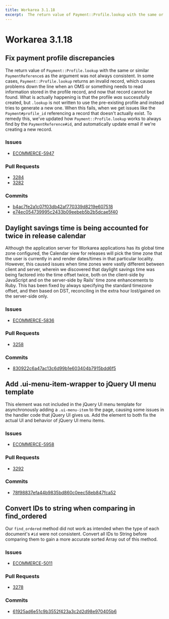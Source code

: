 ```yaml
---
title: Workarea 3.1.18
excerpt:  The return value of Payment::Profile.lookup with the same or similar PaymentReferences as the argument was not always consistent. In some cases, Payment::Profile.lookup returns an invalid record, which causes problems down the line when an OMS or som
---
```


# Workarea 3.1.18

## Fix payment profile discrepancies

The return value of `Payment::Profile.lookup` with the same or similar `PaymentReference`s as the argument was not always consistent. In some cases, `Payment::Profile.lookup` returns an invalid record, which causes problems down the line when an OMS or something needs to read information stored in the profile record, and now that record cannot be found. What is actually happening is that the profile _was_ successfully created, but `.lookup` is not written to use the pre-existing profile and instead tries to generate a new one. When this fails, when we get issues like the `Payment#profile_id` referencing a record that doesn't actually exist. To remedy this, we've updated how `Payment::Profile.lookup` works to always find by the `PaymentReference#id`, and automatically update email if we're creating a new record.

### Issues

- [ECOMMERCE-5947](https://jira.tools.weblinc.com/browse/ECOMMERCE-5947)

### Pull Requests

- [3284](https://stash.tools.weblinc.com/projects/WL/repos/workarea/pull-requests/3284)
- [3282](https://stash.tools.weblinc.com/projects/WL/repos/workarea/pull-requests/3282)

### Commits

- [b4ac7fe2a1c07f03db42af770339d8219e607518](https://stash.tools.weblinc.com/projects/WL/repos/workarea/commits/b4ac7fe2a1c07f03db42af770339d8219e607518)
- [e74ec054739995c2433b09eebeb5b2b5dcae5f40](https://stash.tools.weblinc.com/projects/WL/repos/workarea/commits/e74ec054739995c2433b09eebeb5b2b5dcae5f40)

## Daylight savings time is being accounted for twice in release calendar

Although the application server for Workarea applications has its global time zone configured, the Calendar view for releases will pick the time zone that the user is currently in and render dates/times in that particular locality. However, this caused issues when time zones were vastly different between client and server, wherein we discovered that daylight savings time was being factored into the time offset twice, both on the client-side by JavaScript and on the server-side by Rails' time zone enhancements to Ruby. This has been fixed by always specifying the standard timezone offset, and then based on DST, reconciling in the extra hour lost/gained on the server-side only.

### Issues

- [ECOMMERCE-5836](https://jira.tools.weblinc.com/browse/ECOMMERCE-5836)

### Pull Requests

- [3258](https://stash.tools.weblinc.com/projects/WL/repos/workarea/pull-requests/3258)

### Commits

- [830922c6a47ac13c6d99b1e603404b7915bdd6f5](https://stash.tools.weblinc.com/projects/WL/repos/workarea/commits/830922c6a47ac13c6d99b1e603404b7915bdd6f5)

## Add .ui-menu-item-wrapper to jQuery UI menu template

This element was not included in the jQuery UI menu template for asynchronously adding a `.ui-menu-item` to the page, causing some issues in the handler code that jQuery UI gives us. Add the element to both fix the actual UI and behavior of jQuery UI menu items.

### Issues

- [ECOMMERCE-5958](https://jira.tools.weblinc.com/browse/ECOMMERCE-5958)

### Pull Requests

- [3292](https://stash.tools.weblinc.com/projects/WL/repos/workarea/pull-requests/3292)

### Commits

- [78f98837efa44b9835bd860c0eec58eb847fca52](https://stash.tools.weblinc.com/projects/WL/repos/workarea/commits/78f98837efa44b9835bd860c0eec58eb847fca52)

## Convert IDs to string when comparing in find\_ordered

Our `find_ordered` method did not work as intended when the type of each document's `#id` were not consistent. Convert all IDs to String before comparing them to gain a more accurate sorted Array out of this method.

### Issues

- [ECOMMERCE-5011](https://jira.tools.weblinc.com/browse/ECOMMERCE-5011)

### Pull Requests

- [3278](https://stash.tools.weblinc.com/projects/WL/repos/workarea/pull-requests/3278)

### Commits

- [61925ad6e51c9b3552f423a3c2d2d98e970405b6](https://stash.tools.weblinc.com/projects/WL/repos/workarea/commits/61925ad6e51c9b3552f423a3c2d2d98e970405b6)

